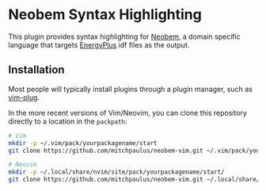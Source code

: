 # Neobem Syntax Highlighting

This plugin provides syntax highlighting for [Neobem](https://neobem.io),
a domain specific language that targets [EnergyPlus](https://energyplus.net/) idf files as the output.

## Installation

Most people will typically install plugins through a plugin manager,
such as [vim-plug](https://github.com/junegunn/vim-plug).

In the more recent versions of Vim/Neovim,
you can clone this repository directly to a location in the `packpath`:

```sh
# Vim
mkdir -p ~/.vim/pack/yourpackagename/start
git clone https://github.com/mitchpaulus/neobem-vim.git ~/.vim/pack/yourpackagename/start/neobem-vim
```

```sh
# Neovim
mkdir -p ~/.local/share/nvim/site/pack/yourpackagename/start/
git clone https://github.com/mitchpaulus/neobem-vim.git ~/.local/share/nvim/site/pack/yourpackagename/start/neobem-vim
```
